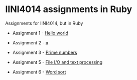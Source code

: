 # IINI4014 assignments in Ruby
Assignments for IINI4014, but in Ruby

* Assignment 1 - [Hello world](/oving1)

* Assignment 2 - [π](/oving2)

* Assignment 3 - [Prime numbers](/oving3)

* Assignment 5 - [File I/O and text processing](/oving5)

* Assignment 6 - [Word sort](/oving6)
